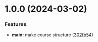 # 1.0.0 (2024-03-02)


### Features

* **main:** make course structure ([302fb54](https://github.com/zaurgadaborshev/os-intro/commit/302fb545f6ba24438c105996e7bef101e65484ae))



